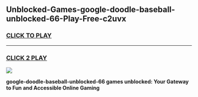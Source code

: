 
## Unblocked-Games-google-doodle-baseball-unblocked-66-Play-Free-c2uvx
<h3>
<a href="https://premium76.site?title=google-doodle-baseball-unblocked-66&ref=18A1">CLICK TO PLAY</a></h3>
<hr>

<h3>
<a href="https://premium76.site?title=google-doodle-baseball-unblocked-66&ref=18A1">CLICK 2 PLAY</a>
  
</h3>

<a href="https://premium76.site?title=google-doodle-baseball-unblocked-66&ref=18A1"><img src="https://clearcache.store/games.png"></a>


**google-doodle-baseball-unblocked-66 games unblocked: Your Gateway to Fun and Accessible Online Gaming**
